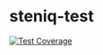 # steniq-test
[![Test Coverage](https://codeclimate.com/github/c-elvira/steniq-test/badges/coverage.svg)](https://codeclimate.com/github/c-elvira/steniq-test/coverage)
